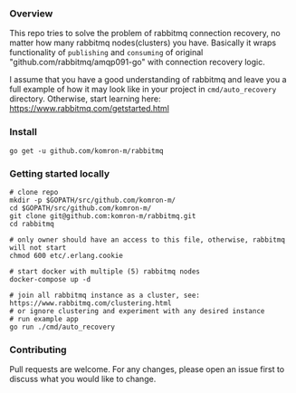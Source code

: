 ### Overview

This repo tries to solve the problem of rabbitmq connection recovery, no matter how many rabbitmq nodes(clusters) you have. Basically it wraps functionality of `publishing` and `consuming` of original "github.com/rabbitmq/amqp091-go" with connection recovery logic.

I assume that you have a good understanding of rabbitmq and leave you a full example of how it may look like in your project in `cmd/auto_recovery` directory. Otherwise, start learning here: https://www.rabbitmq.com/getstarted.html

### Install

```shell
go get -u github.com/komron-m/rabbitmq
```

### Getting started locally

```shell
# clone repo
mkdir -p $GOPATH/src/github.com/komron-m/
cd $GOPATH/src/github.com/komron-m/
git clone git@github.com:komron-m/rabbitmq.git
cd rabbitmq

# only owner should have an access to this file, otherwise, rabbitmq will not start
chmod 600 etc/.erlang.cookie

# start docker with multiple (5) rabbitmq nodes
docker-compose up -d

# join all rabbitmq instance as a cluster, see: https://www.rabbitmq.com/clustering.html
# or ignore clustering and experiment with any desired instance
# run example app
go run ./cmd/auto_recovery

```

### Contributing

Pull requests are welcome. For any changes, please open an issue first to discuss what you would like to change.
